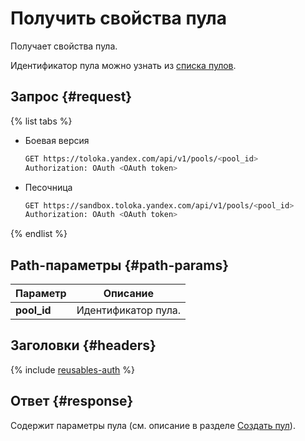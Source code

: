 # Получить свойства пула

Получает свойства пула.

Идентификатор пула можно узнать из [списка пулов](get-pool-list.md).

## Запрос {#request}

{% list tabs %}

- Боевая версия

  ```bash
  GET https://toloka.yandex.com/api/v1/pools/<pool_id>
  Authorization: OAuth <OAuth token>
  ```

- Песочница

  ```bash
  GET https://sandbox.toloka.yandex.com/api/v1/pools/<pool_id>
  Authorization: OAuth <OAuth token>
  ```
{% endlist %}

## Path-параметры {#path-params}

Параметр | Описание
----- | -----
**pool_id** | Идентификатор пула.


## Заголовки {#headers}

{% include [reusables-auth](../_includes/reusables/id-reusables/auth.md) %}


## Ответ {#response}

Содержит параметры пула (см. описание в разделе [Создать пул](create-pool.md#response)).
